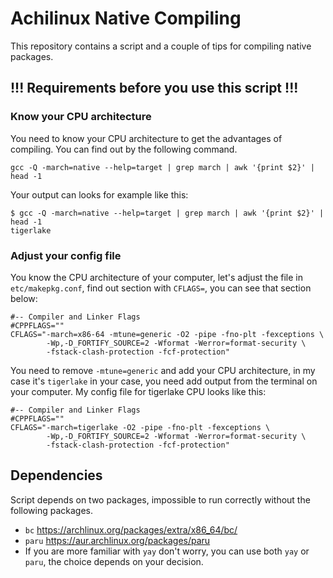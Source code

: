 # Achilinux Native Compiling

This repository contains a script and a couple of tips for compiling native packages.

## !!! Requirements before you use this script !!!
### Know your CPU architecture
You need to know your CPU architecture to get the advantages of compiling. You can find out by the following command.
```
gcc -Q -march=native --help=target | grep march | awk '{print $2}' | head -1
```
Your output can looks for example like this:
```
$ gcc -Q -march=native --help=target | grep march | awk '{print $2}' | head -1
tigerlake
```
### Adjust your config file
You know the CPU architecture of your computer, let's adjust the file in ```etc/makepkg.conf```, find out section with ```CFLAGS=```, you can see that section below:
```
#-- Compiler and Linker Flags
#CPPFLAGS=""
CFLAGS="-march=x86-64 -mtune=generic -O2 -pipe -fno-plt -fexceptions \
        -Wp,-D_FORTIFY_SOURCE=2 -Wformat -Werror=format-security \
        -fstack-clash-protection -fcf-protection"
```
You need to remove ```-mtune=generic``` and add your CPU architecture, in my case it's ```tigerlake``` in your case, you need add output from the terminal on your computer. My config file for tigerlake CPU looks like this: 
```
#-- Compiler and Linker Flags
#CPPFLAGS=""
CFLAGS="-march=tigerlake -O2 -pipe -fno-plt -fexceptions \
        -Wp,-D_FORTIFY_SOURCE=2 -Wformat -Werror=format-security \
        -fstack-clash-protection -fcf-protection"
```
## Dependencies
Script depends on two packages, impossible to run correctly without the following packages.
- ```bc``` https://archlinux.org/packages/extra/x86_64/bc/
- ```paru``` https://aur.archlinux.org/packages/paru
- If you are more familiar with ```yay``` don't worry, you can use both ```yay``` or ```paru```, the choice depends on your decision.


